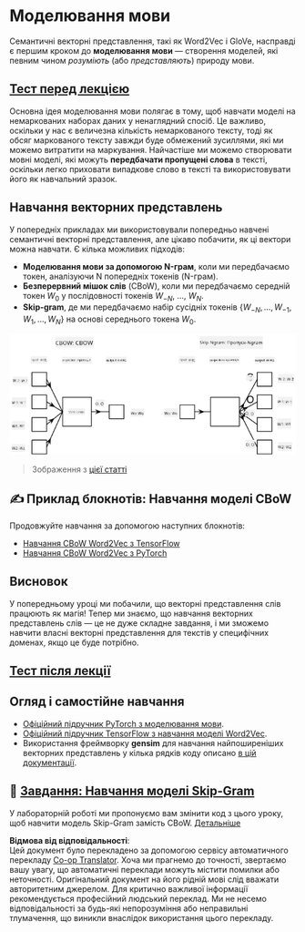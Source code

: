 <!--
CO_OP_TRANSLATOR_METADATA:
{
  "original_hash": "31b46ba1f3aa78578134d4829f88be53",
  "translation_date": "2025-08-25T21:57:14+00:00",
  "source_file": "lessons/5-NLP/15-LanguageModeling/README.md",
  "language_code": "uk"
}
-->
# Моделювання мови

Семантичні векторні представлення, такі як Word2Vec і GloVe, насправді є першим кроком до **моделювання мови** — створення моделей, які певним чином *розуміють* (або *представляють*) природу мови.

## [Тест перед лекцією](https://red-field-0a6ddfd03.1.azurestaticapps.net/quiz/115)

Основна ідея моделювання мови полягає в тому, щоб навчати моделі на немаркованих наборах даних у ненаглядний спосіб. Це важливо, оскільки у нас є величезна кількість немаркованого тексту, тоді як обсяг маркованого тексту завжди буде обмежений зусиллями, які ми можемо витратити на маркування. Найчастіше ми можемо створювати мовні моделі, які можуть **передбачати пропущені слова** в тексті, оскільки легко приховати випадкове слово в тексті та використовувати його як навчальний зразок.

## Навчання векторних представлень

У попередніх прикладах ми використовували попередньо навчені семантичні векторні представлення, але цікаво побачити, як ці вектори можна навчати. Є кілька можливих підходів:

* **Моделювання мови за допомогою N-грам**, коли ми передбачаємо токен, аналізуючи N попередніх токенів (N-грам).
* **Безперервний мішок слів** (CBoW), коли ми передбачаємо середній токен $W_0$ у послідовності токенів $W_{-N}$, ..., $W_N$.
* **Skip-gram**, де ми передбачаємо набір сусідніх токенів {$W_{-N},\dots, W_{-1}, W_1,\dots, W_N$} на основі середнього токена $W_0$.

![зображення з наукової статті про перетворення слів у вектори](../../../../../translated_images/example-algorithms-for-converting-words-to-vectors.fbe9207a726922f6f0f5de66427e8a6eda63809356114e28fb1fa5f4a83ebda7.uk.png)

> Зображення з [цієї статті](https://arxiv.org/pdf/1301.3781.pdf)

## ✍️ Приклад блокнотів: Навчання моделі CBoW

Продовжуйте навчання за допомогою наступних блокнотів:

* [Навчання CBoW Word2Vec з TensorFlow](../../../../../lessons/5-NLP/15-LanguageModeling/CBoW-TF.ipynb)
* [Навчання CBoW Word2Vec з PyTorch](../../../../../lessons/5-NLP/15-LanguageModeling/CBoW-PyTorch.ipynb)

## Висновок

У попередньому уроці ми побачили, що векторні представлення слів працюють як магія! Тепер ми знаємо, що навчання векторних представлень слів — це не дуже складне завдання, і ми зможемо навчити власні векторні представлення для текстів у специфічних доменах, якщо це буде потрібно.

## [Тест після лекції](https://red-field-0a6ddfd03.1.azurestaticapps.net/quiz/215)

## Огляд і самостійне навчання

* [Офіційний підручник PyTorch з моделювання мови](https://pytorch.org/tutorials/beginner/nlp/word_embeddings_tutorial.html).
* [Офіційний підручник TensorFlow з навчання моделі Word2Vec](https://www.TensorFlow.org/tutorials/text/word2vec).
* Використання фреймворку **gensim** для навчання найпоширеніших векторних представлень у кілька рядків коду описано [в цій документації](https://pytorch.org/tutorials/beginner/nlp/word_embeddings_tutorial.html).

## 🚀 [Завдання: Навчання моделі Skip-Gram](lab/README.md)

У лабораторній роботі ми пропонуємо вам змінити код з цього уроку, щоб навчити модель Skip-Gram замість CBoW. [Детальніше](lab/README.md)

**Відмова від відповідальності**:  
Цей документ було перекладено за допомогою сервісу автоматичного перекладу [Co-op Translator](https://github.com/Azure/co-op-translator). Хоча ми прагнемо до точності, звертаємо вашу увагу, що автоматичні переклади можуть містити помилки або неточності. Оригінальний документ на його рідній мові слід вважати авторитетним джерелом. Для критично важливої інформації рекомендується професійний людський переклад. Ми не несемо відповідальності за будь-які непорозуміння або неправильні тлумачення, що виникли внаслідок використання цього перекладу.